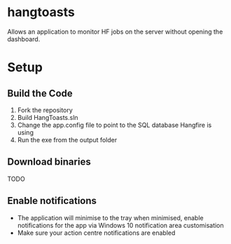# hangtoasts
Allows an application to monitor HF jobs on the server without opening the dashboard.

# Setup

## Build the Code
1. Fork the repository
2. Build HangToasts.sln
3. Change the app.config file to point to the SQL database Hangfire is using
4. Run the exe from the output folder

## Download binaries
TODO

## Enable notifications
- The application will minimise to the tray when minimised, enable notifications for the app via Windows 10 notification area customisation
- Make sure your action centre notifications are enabled
